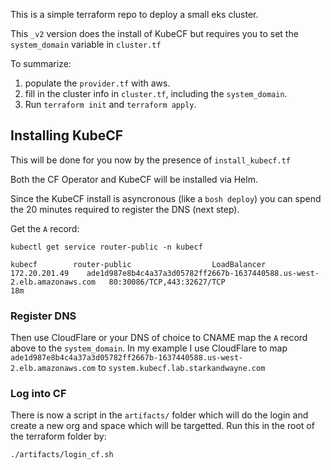 This is a simple terraform repo to deploy a small eks cluster.

This `_v2` version does the install of KubeCF but requires you to set the `system_domain` variable in `cluster.tf`


To summarize:

1. populate the `provider.tf` with aws.
2. fill in the cluster info in `cluster.tf`, including the `system_domain`.
3. Run `terraform init` and `terraform apply`.


## Installing KubeCF

This will be done for you now by the presence of `install_kubecf.tf`

Both the CF Operator and KubeCF will be installed via Helm.

Since the KubeCF install is asyncronous (like a `bosh deploy`) you can spend the 20 minutes required to register the DNS (next step).


Get the `A` record:

```
kubectl get service router-public -n kubecf

kubecf        router-public                  LoadBalancer   172.20.201.49    ade1d987e8b4c4a37a3d05782ff2667b-1637440588.us-west-2.elb.amazonaws.com   80:30086/TCP,443:32627/TCP                                                                                                                                     18m
```

### Register DNS

Then use CloudFlare or your DNS of choice to CNAME map the `A` record above to the `system_domain`.  In my example I use CloudFlare to map `ade1d987e8b4c4a37a3d05782ff2667b-1637440588.us-west-2.elb.amazonaws.com` to `system.kubecf.lab.starkandwayne.com`

### Log into CF

There is now a script in the `artifacts/` folder which will do the login and create a new org and space which will be targetted.  Run this in the root of the terraform folder by:

```
./artifacts/login_cf.sh
```